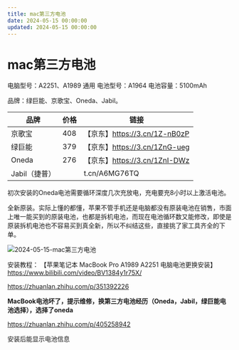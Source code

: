 ```yaml
---
title: mac第三方电池
date: 2024-05-15 00:00:00
updated: 2024-05-15 00:00:00
---
```


# mac第三方电池

电脑型号：A2251、A1989 通用
电池型号：A1964
电池容量：5100mAh

品牌：绿巨能、京歌宝、Oneda、Jabil。

|  品牌<br/> | 价格<br/> | 链接<br/> |
|-----|-----|-----|
|  京歌宝<br/> | 408<br/> | 【京东】https://3.cn/1Z-nB0zP <br/> |
|  绿巨能<br/> | 379<br/> | 【京东】https://3.cn/1ZnG-ueg<br/> |
|  Oneda<br/> | 276<br/> | 【京东】https://3.cn/1ZnI-DWz<br/> |
|  Jabil（捷普）<br/> |  | t.cn/A6MG76TQ<br/> |

初次安装的Oneda电池需要循环深度几次充放电，充电要充8小时以上激活电池。

全新原装。实际上懂的都懂，苹果不管手机还是电脑都没有原装电池在销售，市面上唯一能买到的原装电池，也都是拆机电池，而现在电池循环数又能修改，即使是原装拆机电池也不容易买到真全新，所以不纠结这些，直接挑了家工具齐全的下单。

![2024-05-15-mac第三方电池](assets/2024-05-15-mac第三方电池.jpeg)

安装教程：
【苹果笔记本 MacBook Pro A1989 A2251 电脑电池更换安装】 https://www.bilibili.com/video/BV1384y1r75X/

https://zhuanlan.zhihu.com/p/351392226

**MacBook电池坏了，提示维修，换第三方电池经历（Oneda，Jabil，绿巨能电池选择），**选择**了oneda**

https://zhuanlan.zhihu.com/p/405258942

安装后能显示电池信息
